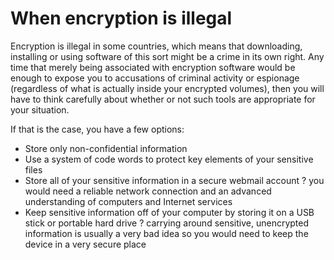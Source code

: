 [Title]: # (When encryption is illegal)
[Difficulty]: # (Avanzado)
[Order]: # (0)

# When encryption is illegal

Encryption is illegal in some countries, which means that downloading, installing or using software of this sort might be a crime in its own right. Any time that merely being associated with encryption software would be enough to expose you to accusations of criminal activity or espionage (regardless of what is actually inside your encrypted volumes), then you will have to think carefully about whether or not such tools are appropriate for your situation.

If that is the case, you have a few options:

*   Store only non-confidential information
*   Use a system of code words to protect key elements of your sensitive files
*   Store all of your sensitive information in a secure webmail account ? you would need a reliable network connection and an advanced understanding of computers and Internet services
*   Keep sensitive information off of your computer by storing it on a USB stick or portable hard drive ? carrying around sensitive, unencrypted information is usually a very bad idea so you would need to keep the device in a very secure place